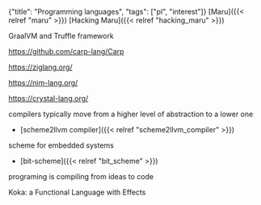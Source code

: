 {"title": "Programming languages", "tags": ["pl", "interest"]}
[Maru]({{< relref "maru" >}}) [Hacking Maru]({{< relref "hacking_maru" >}})

GraalVM and Truffle framework

https://github.com/carp-lang/Carp

https://ziglang.org/

https://nim-lang.org/

https://crystal-lang.org/

compilers typically move from a higher level of abstraction to a lower one
* [scheme2llvm compiler]({{< relref "scheme2llvm_compiler" >}})

scheme for embedded systems
* [bit-scheme]({{< relref "bit_scheme" >}})

programing is compiling from ideas to code

Koka: a Functional Language with Effects

